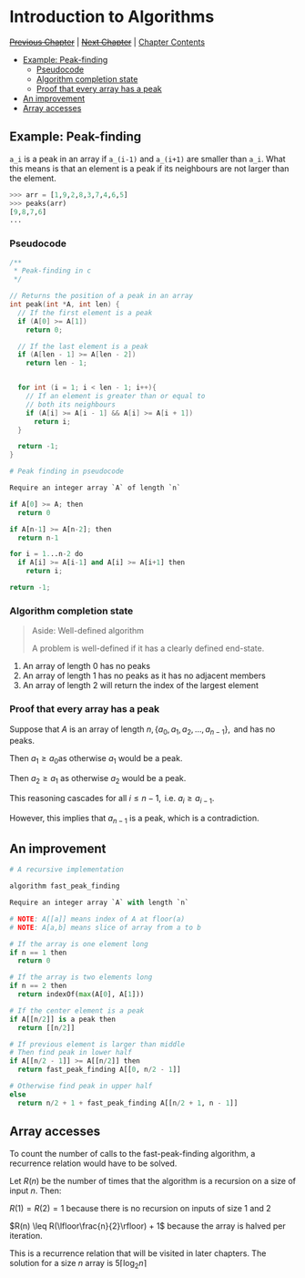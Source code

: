 # Introduction to Algorithms <!-- omit in toc -->

[~~Previous Chapter~~][prev] | [~~Next Chapter~~][next] | [Chapter Contents][index]

[prev]: ./index.md
[next]: ./index.md
[index]: ../index.md

- [Example: Peak-finding](#example-peak-finding)
  - [Pseudocode](#pseudocode)
  - [Algorithm completion state](#algorithm-completion-state)
  - [Proof that every array has a peak](#proof-that-every-array-has-a-peak)
- [An improvement](#an-improvement)
- [Array accesses](#array-accesses)

## Example: Peak-finding

`a_i` is a peak in an array if `a_(i-1)` and `a_(i+1)` are smaller than `a_i`. What this means is that an element is a peak if its neighbours are not larger than the element.

```py
>>> arr = [1,9,2,8,3,7,4,6,5]
>>> peaks(arr)
[9,8,7,6]
...
```

### Pseudocode

```c
/**
 * Peak-finding in c
 */

// Returns the position of a peak in an array
int peak(int *A, int len) {
  // If the first element is a peak
  if (A[0] >= A[1])
    return 0;

  // If the last element is a peak
  if (A[len - 1] >= A[len - 2])
    return len - 1;


  for int (i = 1; i < len - 1; i++){
    // If an element is greater than or equal to
    // both its neighbours
    if (A[i] >= A[i - 1] && A[i] >= A[i + 1])
      return i;
  }

  return -1;
}
```

```py
# Peak finding in pseudocode

Require an integer array `A` of length `n`

if A[0] >= A; then
  return 0

if A[n-1] >= A[n-2]; then
  return n-1

for i = 1...n-2 do
  if A[i] >= A[i-1] and A[i] >= A[i+1] then
    return i;

return -1;
```

### Algorithm completion state

> Aside: Well-defined algorithm
>
> A problem is well-defined if it has a clearly defined end-state.

1. An array of length 0 has no peaks
2. An array of length 1 has no peaks as it has no adjacent members
3. An array of length 2 will return the index of the largest element

### Proof that every array has a peak

$\text{Suppose that } A \text{ is an array of length } n, \{ a_0, a_1, a_2, ..., a_{n-1} \}, \text{ and has no peaks. }$

$\text{Then }a_1\geq a_0 \text{as otherwise } a_1 \text{ would be a peak.}$

$\text{Then }a_2\geq a_1 \text{ as otherwise }a_2 \text{ would be a peak.}$

$\text{This reasoning cascades for all }i\leq n - 1, \text{ i.e. }a_i \geq a_{i-1}.$

$\text{However, this implies that } a_{n-1} \text{ is a peak, which is a contradiction.}$

## An improvement

```py
# A recursive implementation

algorithm fast_peak_finding

Require an integer array `A` with length `n`

# NOTE: A[[a]] means index of A at floor(a)
# NOTE: A[a,b] means slice of array from a to b

# If the array is one element long
if n == 1 then
  return 0

# If the array is two elements long
if n == 2 then
  return indexOf(max(A[0], A[1]))

# If the center element is a peak
if A[[n/2]] is a peak then
  return [[n/2]]

# If previous element is larger than middle
# Then find peak in lower half
if A[[n/2 - 1]] >= A[[n/2]] then
  return fast_peak_finding A[[0, n/2 - 1]]

# Otherwise find peak in upper half
else
  return n/2 + 1 + fast_peak_finding A[[n/2 + 1, n - 1]]
```

## Array accesses

To count the number of calls to the fast-peak-finding algorithm, a recurrence relation would have to be solved. 

Let $R(n)$ be the number of times that the algorithm is a recursion on a size of input $n$. Then:

$R(1)=R(2)=1$ because there is no recursion on inputs of size $1$ and $2$

$R(n) \leq R(\lfloor\frac{n}{2}\rfloor) + 1$ because the array is halved per iteration.

This is a recurrence relation that will be visited in later chapters. The solution for a size $n$ array is $5\lceil \log_2{n}\rceil$
